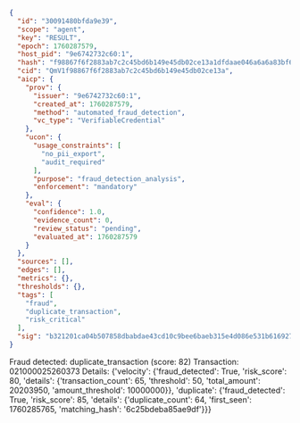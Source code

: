```json
{
  "id": "30091480bfda9e39",
  "scope": "agent",
  "key": "RESULT",
  "epoch": 1760287579,
  "host_pid": "9e6742732c60:1",
  "hash": "f98867f6f2883ab7c2c45bd6b149e45db02ce13a1dfdaae046a6a6a83bf66ab9",
  "cid": "QmV1f98867f6f2883ab7c2c45bd6b149e45db02ce13a",
  "aicp": {
    "prov": {
      "issuer": "9e6742732c60:1",
      "created_at": 1760287579,
      "method": "automated_fraud_detection",
      "vc_type": "VerifiableCredential"
    },
    "ucon": {
      "usage_constraints": [
        "no_pii_export",
        "audit_required"
      ],
      "purpose": "fraud_detection_analysis",
      "enforcement": "mandatory"
    },
    "eval": {
      "confidence": 1.0,
      "evidence_count": 0,
      "review_status": "pending",
      "evaluated_at": 1760287579
    }
  },
  "sources": [],
  "edges": [],
  "metrics": {},
  "thresholds": {},
  "tags": [
    "fraud",
    "duplicate_transaction",
    "risk_critical"
  ],
  "sig": "b321201ca04b507858dbabdae43cd10c9bee6baeb315e4d086e531b616927789"
}
```

Fraud detected: duplicate_transaction (score: 82)
Transaction: 021000025260373
Details: {'velocity': {'fraud_detected': True, 'risk_score': 80, 'details': {'transaction_count': 65, 'threshold': 50, 'total_amount': 20203950, 'amount_threshold': 10000000}}, 'duplicate': {'fraud_detected': True, 'risk_score': 85, 'details': {'duplicate_count': 64, 'first_seen': 1760285765, 'matching_hash': '6c25bdeba85ae9df'}}}